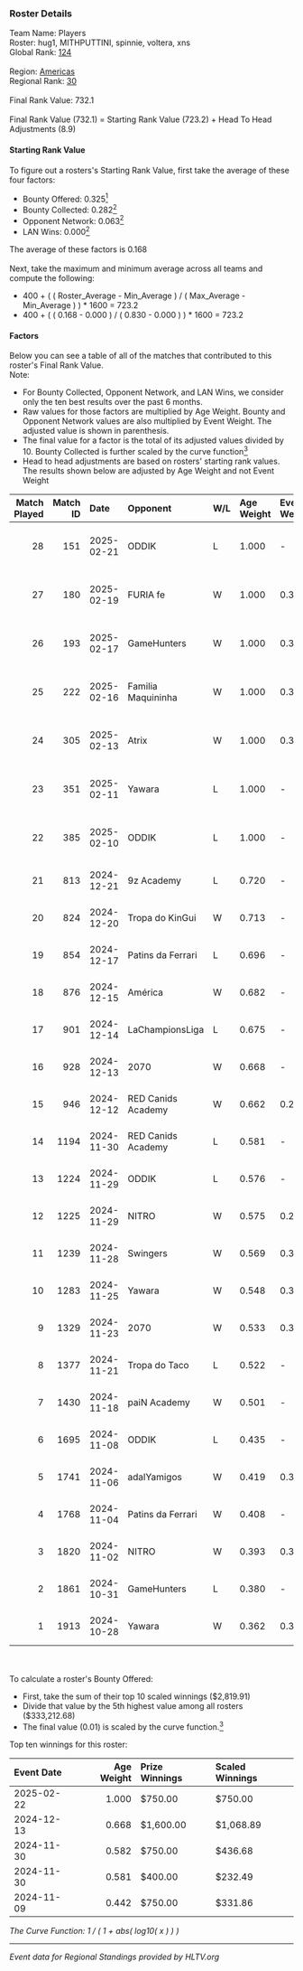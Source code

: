 ### Roster Details<br />
Team Name: Players<br />
Roster: hug1, MITHPUTTINI, spinnie, voltera, xns<br />
Global Rank: [124](../../standings_global_2025_03_03.md)<br />
<br />
Region: [Americas]( ../../standings_americas_2025_03_03.md)<br />
Regional Rank: [30]( ../../standings_americas_2025_03_03.md)<br />
<br />
Final Rank Value:  732.1<br />
<br />
Final Rank Value (732.1) = Starting Rank Value (723.2) + Head To Head Adjustments (8.9)<br />

#### Starting Rank Value<br />
To figure out a rosters's Starting Rank Value, first take the average of these four factors:<br />
- Bounty Offered: 0.325[<sup>1</sup>](#table2)
- Bounty Collected: 0.282[<sup>2</sup>](#table1)
- Opponent Network: 0.063[<sup>2</sup>](#table1)
- LAN Wins: 0.000[<sup>2</sup>](#table1)

The average of these factors is 0.168<br />
<br />
Next, take the maximum and minimum average across all teams and compute the following:<br />
- 400 + ( ( Roster_Average - Min_Average ) / ( Max_Average - Min_Average ) ) * 1600 = 723.2
- 400 + ( ( 0.168 - 0.000 ) / ( 0.830 - 0.000 ) ) * 1600 = 723.2


#### Factors<br />
Below you can see a table of all of the matches that contributed to this roster's Final Rank Value.<br />
Note:<br />

- For Bounty Collected, Opponent Network, and LAN Wins, we consider only the ten best results over the past 6 months.
- Raw values for those factors are multiplied by Age Weight. Bounty and Opponent Network values are also multiplied by Event Weight. The adjusted value is shown in parenthesis.
- The final value for a factor is the total of its adjusted values divided by 10. Bounty Collected is further scaled by the curve function[<sup>3</sup>](#curveFunction)
- Head to head adjustments are based on rosters' starting rank values. The results shown below are adjusted by Age Weight and not Event Weight
<span id="table1"></span><br />


| Match Played | Match ID | Date       | Opponent           | W/L | Age Weight | Event Weight | Bounty Collected | Opponent Network | LAN Wins  | H2H Adj. | Roster                                   |
| -: | -: | :- | :- | :- | :- | :- | :- | :- | :- | -: | :- |
|           28 |      151 | 2025-02-21 | ODDIK              | L   | 1.000      | -            | -                | -                | -         |   -10.15 | hug1, MITHPUTTINI, spinnie, voltera, xns |
|           27 |      180 | 2025-02-19 | FURIA fe           | W   | 1.000      | 0.371        | 0.063 (0.024)    | 0.210 (0.078)    | 0 (0.000) |    25.46 | hug1, MITHPUTTINI, spinnie, voltera, xns |
|           26 |      193 | 2025-02-17 | GameHunters        | W   | 1.000      | 0.371        | 0.001 (0.000)    | 0.367 (0.136)    | 0 (0.000) |    13.08 | hug1, MITHPUTTINI, spinnie, voltera, xns |
|           25 |      222 | 2025-02-16 | Familia Maquininha | W   | 1.000      | 0.371        | 0.003 (0.001)    | 0.127 (0.047)    | 0 (0.000) |    12.03 | hug1, MITHPUTTINI, spinnie, voltera, xns |
|           24 |      305 | 2025-02-13 | Atrix              | W   | 1.000      | 0.371        | 0.001 (0.000)    | -                | 0 (0.000) |    11.52 | hug1, MITHPUTTINI, spinnie, voltera, xns |
|           23 |      351 | 2025-02-11 | Yawara             | L   | 1.000      | -            | -                | -                | -         |   -16.73 | hug1, MITHPUTTINI, spinnie, voltera, xns |
|           22 |      385 | 2025-02-10 | ODDIK              | L   | 1.000      | -            | -                | -                | -         |   -10.30 | hug1, MITHPUTTINI, spinnie, voltera, xns |
|           21 |      813 | 2024-12-21 | 9z Academy         | L   | 0.720      | -            | -                | -                | -         |   -17.07 | dok, dzt, MITHPUTTINI, spinnie, xns      |
|           20 |      824 | 2024-12-20 | Tropa do KinGui    | W   | 0.713      | -            | -                | -                | 0 (0.000) |     4.51 | dok, dzt, MITHPUTTINI, spinnie, xns      |
|           19 |      854 | 2024-12-17 | Patins da Ferrari  | L   | 0.696      | -            | -                | -                | -         |   -16.96 | dok, dzt, MITHPUTTINI, spinnie, xns      |
|           18 |      876 | 2024-12-15 | América            | W   | 0.682      | -            | -                | -                | 0 (0.000) |     2.79 | dok, dzt, MITHPUTTINI, spinnie, xns      |
|           17 |      901 | 2024-12-14 | LaChampionsLiga    | L   | 0.675      | -            | -                | -                | -         |   -14.84 | dok, dzt, MITHPUTTINI, spinnie, xns      |
|           16 |      928 | 2024-12-13 | 2070               | W   | 0.668      | -            | -                | -                | 0 (0.000) |     7.29 | dok, dzt, MITHPUTTINI, spinnie, xns      |
|           15 |      946 | 2024-12-12 | RED Canids Academy | W   | 0.662      | 0.270        | 0.005 (0.001)    | -                | 0 (0.000) |     8.15 | dok, dzt, MITHPUTTINI, spinnie, xns      |
|           14 |     1194 | 2024-11-30 | RED Canids Academy | L   | 0.581      | -            | -                | -                | -         |   -11.41 | dok, dzt, MITHPUTTINI, spinnie, xns      |
|           13 |     1224 | 2024-11-29 | ODDIK              | L   | 0.576      | -            | -                | -                | -         |    -7.59 | dok, dzt, MITHPUTTINI, spinnie, xns      |
|           12 |     1225 | 2024-11-29 | NITRO              | W   | 0.575      | 0.270        | -                | 0.352 (0.055)    | 0 (0.000) |     7.06 | dok, dzt, MITHPUTTINI, spinnie, xns      |
|           11 |     1239 | 2024-11-28 | Swingers           | W   | 0.569      | 0.371        | 0.004 (0.001)    | 0.315 (0.066)    | 0 (0.000) |     8.54 | dok, dzt, MITHPUTTINI, spinnie, xns      |
|           10 |     1283 | 2024-11-25 | Yawara             | W   | 0.548      | 0.371        | 0.002 (0.000)    | 0.374 (0.076)    | -         |     7.29 | dok, dzt, MITHPUTTINI, spinnie, xns      |
|            9 |     1329 | 2024-11-23 | 2070               | W   | 0.533      | 0.371        | 0.001 (0.000)    | 0.176 (0.035)    | -         |     5.77 | dok, dzt, MITHPUTTINI, spinnie, xns      |
|            8 |     1377 | 2024-11-21 | Tropa do Taco      | L   | 0.522      | -            | -                | -                | -         |    -8.84 | dok, dzt, MITHPUTTINI, spinnie, xns      |
|            7 |     1430 | 2024-11-18 | paiN Academy       | W   | 0.501      | -            | -                | -                | -         |     2.09 | dok, dzt, MITHPUTTINI, spinnie, xns      |
|            6 |     1695 | 2024-11-08 | ODDIK              | L   | 0.435      | -            | -                | -                | -         |    -5.37 | dok, dzt, MITHPUTTINI, spinnie, xns      |
|            5 |     1741 | 2024-11-06 | adalYamigos        | W   | 0.419      | 0.371        | 0.004 (0.001)    | 0.235 (0.036)    | -         |     7.04 | dok, dzt, MITHPUTTINI, spinnie, xns      |
|            4 |     1768 | 2024-11-04 | Patins da Ferrari  | W   | 0.408      | -            | -                | -                | -         |     2.98 | dok, dzt, MITHPUTTINI, spinnie, xns      |
|            3 |     1820 | 2024-11-02 | NITRO              | W   | 0.393      | 0.371        | -                | 0.352 (0.051)    | -         |     4.94 | dok, dzt, MITHPUTTINI, spinnie, xns      |
|            2 |     1861 | 2024-10-31 | GameHunters        | L   | 0.380      | -            | -                | -                | -         |    -7.26 | dok, dzt, MITHPUTTINI, spinnie, xns      |
|            1 |     1913 | 2024-10-28 | Yawara             | W   | 0.362      | 0.371        | 0.002 (0.000)    | 0.374 (0.050)    | -         |     4.92 | dok, dzt, MITHPUTTINI, spinnie, xns      |

<br />
<span id="table2"></span><br />
To calculate a roster's Bounty Offered:<br />

- First, take the sum of their top 10 scaled winnings ($2,819.91)
- Divide that value by the 5th highest value among all rosters ($333,212.68)
- The final value (0.01) is scaled by the curve function.[<sup>3</sup>](#curveFunction)

Top ten winnings for this roster:<br />

| Event Date | Age Weight | Prize Winnings | Scaled Winnings |
| :- | -: | :- | :- |
| 2025-02-22 |      1.000 | $750.00        | $750.00         |
| 2024-12-13 |      0.668 | $1,600.00      | $1,068.89       |
| 2024-11-30 |      0.582 | $750.00        | $436.68         |
| 2024-11-30 |      0.581 | $400.00        | $232.49         |
| 2024-11-09 |      0.442 | $750.00        | $331.86         |


<span id="curveFunction"></span>_The Curve Function: 1 / ( 1 + abs( log10( x ) ) )_<br />

---
_Event data for Regional Standings provided by HLTV.org_<br />
